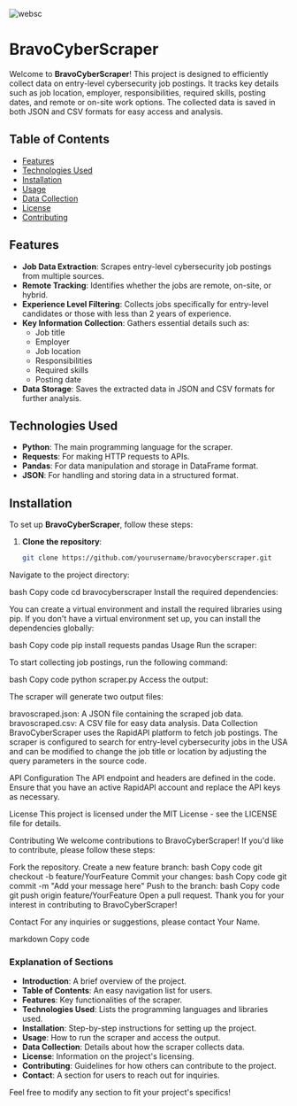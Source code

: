![websc](https://github.com/user-attachments/assets/647b4afc-eabf-4f70-9950-56c3c99b568d)



# BravoCyberScraper

Welcome to **BravoCyberScraper**! This project is designed to efficiently collect data on entry-level cybersecurity job postings. It tracks key details such as job location, employer, responsibilities, required skills, posting dates, and remote or on-site work options. The collected data is saved in both JSON and CSV formats for easy access and analysis.

## Table of Contents

- [Features](#features)
- [Technologies Used](#technologies-used)
- [Installation](#installation)
- [Usage](#usage)
- [Data Collection](#data-collection)
- [License](#license)
- [Contributing](#contributing)

## Features

- **Job Data Extraction**: Scrapes entry-level cybersecurity job postings from multiple sources.
- **Remote Tracking**: Identifies whether the jobs are remote, on-site, or hybrid.
- **Experience Level Filtering**: Collects jobs specifically for entry-level candidates or those with less than 2 years of experience.
- **Key Information Collection**: Gathers essential details such as:
  - Job title
  - Employer
  - Job location
  - Responsibilities
  - Required skills
  - Posting date
- **Data Storage**: Saves the extracted data in JSON and CSV formats for further analysis.

## Technologies Used

- **Python**: The main programming language for the scraper.
- **Requests**: For making HTTP requests to APIs.
- **Pandas**: For data manipulation and storage in DataFrame format.
- **JSON**: For handling and storing data in a structured format.

## Installation

To set up **BravoCyberScraper**, follow these steps:

1. **Clone the repository**:

   ```bash
   git clone https://github.com/yourusername/bravocyberscraper.git
Navigate to the project directory:

bash
Copy code
cd bravocyberscraper
Install the required dependencies:

You can create a virtual environment and install the required libraries using pip. If you don't have a virtual environment set up, you can install the dependencies globally:

bash
Copy code
pip install requests pandas
Usage
Run the scraper:

To start collecting job postings, run the following command:

bash
Copy code
python scraper.py
Access the output:

The scraper will generate two output files:

bravoscraped.json: A JSON file containing the scraped job data.
bravoscraped.csv: A CSV file for easy data analysis.
Data Collection
BravoCyberScraper uses the RapidAPI platform to fetch job postings. The scraper is configured to search for entry-level cybersecurity jobs in the USA and can be modified to change the job title or location by adjusting the query parameters in the source code.

API Configuration
The API endpoint and headers are defined in the code. Ensure that you have an active RapidAPI account and replace the API keys as necessary.

License
This project is licensed under the MIT License - see the LICENSE file for details.

Contributing
We welcome contributions to BravoCyberScraper! If you'd like to contribute, please follow these steps:

Fork the repository.
Create a new feature branch:
bash
Copy code
git checkout -b feature/YourFeature
Commit your changes:
bash
Copy code
git commit -m "Add your message here"
Push to the branch:
bash
Copy code
git push origin feature/YourFeature
Open a pull request.
Thank you for your interest in contributing to BravoCyberScraper!

Contact
For any inquiries or suggestions, please contact Your Name.

markdown
Copy code

### Explanation of Sections

- **Introduction**: A brief overview of the project.
- **Table of Contents**: An easy navigation list for users.
- **Features**: Key functionalities of the scraper.
- **Technologies Used**: Lists the programming languages and libraries used.
- **Installation**: Step-by-step instructions for setting up the project.
- **Usage**: How to run the scraper and access the output.
- **Data Collection**: Details about how the scraper collects data.
- **License**: Information on the project's licensing.
- **Contributing**: Guidelines for how others can contribute to the project.
- **Contact**: A section for users to reach out for inquiries.

Feel free to modify any section to fit your project's specifics!






